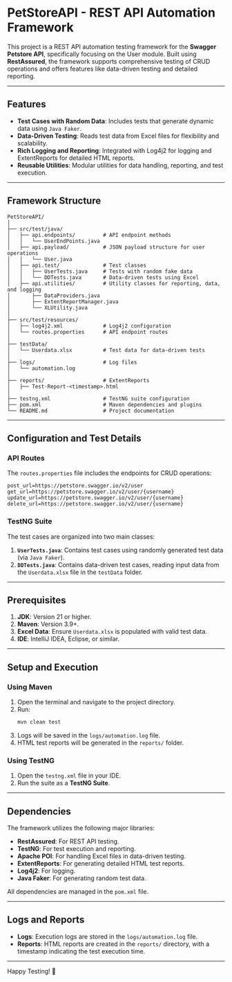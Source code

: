 
# PetStoreAPI - REST API Automation Framework

This project is a REST API automation testing framework for the **Swagger Petstore API**, specifically focusing on the User module. Built using **RestAssured**, the framework supports comprehensive testing of CRUD operations and offers features like data-driven testing and detailed reporting.

---

## Features
- **Test Cases with Random Data**: Includes tests that generate dynamic data using `Java Faker`.
- **Data-Driven Testing**: Reads test data from Excel files for flexibility and scalability.
- **Rich Logging and Reporting**: Integrated with Log4j2 for logging and ExtentReports for detailed HTML reports.
- **Reusable Utilities**: Modular utilities for data handling, reporting, and test execution.

---

## Framework Structure
```plaintext
PetStoreAPI/
│
├── src/test/java/
│   ├── api.endpoints/         # API endpoint methods
│   │   └── UserEndPoints.java
│   ├── api.payload/           # JSON payload structure for user operations
│   │   └── User.java
│   ├── api.test/              # Test classes
│   │   ├── UserTests.java     # Tests with random fake data
│   │   └── DDTests.java       # Data-driven tests using Excel
│   ├── api.utilities/         # Utility classes for reporting, data, and logging
│       ├── DataProviders.java
│       ├── ExtentReportManager.java
│       └── XLUtility.java
│
├── src/test/resources/
│   ├── log4j2.xml             # Log4j2 configuration
│   └── routes.properties      # API endpoint routes
│
├── testData/
│   └── Userdata.xlsx          # Test data for data-driven tests
│
├── logs/                      # Log files
│   └── automation.log
│
├── reports/                   # ExtentReports
│   ├── Test-Report-<timestamp>.html
│
├── testng.xml                 # TestNG suite configuration
├── pom.xml                    # Maven dependencies and plugins
└── README.md                  # Project documentation
```

---

## Configuration and Test Details

### API Routes
The `routes.properties` file includes the endpoints for CRUD operations:
```properties
post_url=https://petstore.swagger.io/v2/user
get_url=https://petstore.swagger.io/v2/user/{username}
update_url=https://petstore.swagger.io/v2/user/{username}
delete_url=https://petstore.swagger.io/v2/user/{username}
```

### TestNG Suite
The test cases are organized into two main classes:
1. **`UserTests.java`**: Contains test cases using randomly generated test data (via `Java Faker`).
2. **`DDTests.java`**: Contains data-driven test cases, reading input data from the `Userdata.xlsx` file in the `testData` folder.

---

## Prerequisites
1. **JDK**: Version 21 or higher.
2. **Maven**: Version 3.9+.
3. **Excel Data**: Ensure `Userdata.xlsx` is populated with valid test data.
4. **IDE**: IntelliJ IDEA, Eclipse, or similar.

---

## Setup and Execution

### Using Maven
1. Open the terminal and navigate to the project directory.
2. Run:
   ```bash
   mvn clean test
   ```
3. Logs will be saved in the `logs/automation.log` file.
4. HTML test reports will be generated in the `reports/` folder.

### Using TestNG
1. Open the `testng.xml` file in your IDE.
2. Run the suite as a **TestNG Suite**.

---

## Dependencies
The framework utilizes the following major libraries:
- **RestAssured**: For REST API testing.
- **TestNG**: For test execution and reporting.
- **Apache POI**: For handling Excel files in data-driven testing.
- **ExtentReports**: For generating detailed HTML test reports.
- **Log4j2**: For logging.
- **Java Faker**: For generating random test data.

All dependencies are managed in the `pom.xml` file.

---

## Logs and Reports
- **Logs**: Execution logs are stored in the `logs/automation.log` file.
- **Reports**: HTML reports are created in the `reports/` directory, with a timestamp indicating the test execution time.

---


Happy Testing! 🚀
